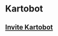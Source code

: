 # Kartobot

## [Invite Kartobot](https://discordapp.com/oauth2/authorize?client_id=549259626206724099&scope=bot&permissions=117824)